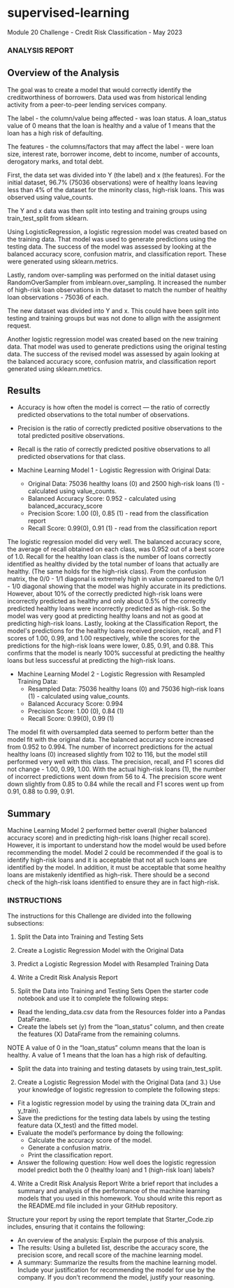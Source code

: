 # supervised-learning
Module 20 Challenge - Credit Risk Classification - May 2023

### ANALYSIS REPORT ###

## Overview of the Analysis

The goal was to create a model that would correctly identify the creditworthiness of borrowers. Data used was from historical lending activity from a peer-to-peer lending services company. 

The label - the column/value being affected - was loan status. A loan_status value of 0 means that the loan is healthy and a value of 1 means that the loan has a high risk of defaulting. 

The features - the columns/factors that may affect the label - were loan size, interest rate,	borrower income, debt to income, number of accounts, derogatory marks, and total debt.

First, the data set was divided into Y (the label) and x (the features). For the initial dataset, 96.7% (75036 observations) were of healthy loans leaving less than 4% of the dataset for the minority class, high-risk loans. This was observed using value_counts.

The Y and x data was then split into testing and training groups using train_test_split from sklearn. 

Using LogisticRegression, a logistic regression model was created based on the training data. That model was used to generate predictions using the testing data. The success of the model was assessed by looking at the balanced accuracy score, confusion matrix, and classification report. These were generated using sklearn.metrics.

Lastly, random over-sampling was performed on the initial dataset using RandomOverSampler from imblearn.over_sampling. It increased the number of high-risk loan observations in the dataset to match the number of healthy loan observations - 75036 of each.

The new dataset was divided into Y and x. This could have been split into testing and training groups but was not done to allign with the assignment request. 

Another logistic regression model was created based on the new training data. That model was used to generate predictions using the original testing data. The success of the revised model was assessed by again looking at the balanced accuracy score, confusion matrix, and classification report generated using sklearn.metrics.

## Results

* Accuracy is how often the model is correct — the ratio of correctly predicted observations to the total number of observations. 
* Precision is the ratio of correctly predicted positive observations to the total predicted positive observations. 
* Recall is the ratio of correctly predicted positive observations to all predicted observations for that class. 


* Machine Learning Model 1 - Logistic Regression with Original Data:
  * Original Data: 75036 healthy loans (0) and 2500 high-risk loans (1) - calculated using value_counts.
  * Balanced Accuracy Score: 0.952 - calculated using balanced_accuracy_score
  * Precision Score: 1.00 (0), 0.85 (1) - read from the classification report
  * Recall Score: 0.99(0), 0.91 (1) - read from the classification report

The logistic regression model did very well. The balanced accuracy score, the average of recall obtained on each class, was 0.952 out of a best score of 1.0. Recall for the healthy loan class is the number of loans correctly identified as healthy divided by the total number of loans that actually are healthy. (The same holds for the high-risk class). 
From the confusion matrix, the 0/0 - 1/1 diagonal is extremely high in value compared to the 0/1 - 1/0 diagonal showing that the model was highly accurate in its predictions. However, about 10% of the correctly predicted high-risk loans were incorrectly predicted as healthy and only about 0.5% of the correctly predicted healthy loans were incorrectly predicted as high-risk. So the model was very good at predicting healthy loans and not as good at predicting high-risk loans. Lastly, looking at the Classification Report, the model's predictions for the healthy loans received precision, recall, and F1 scores of 1.00, 0.99, and 1.00 respectively, while the scores for the predictions for the high-risk loans were lower, 0.85, 0.91, and 0.88. This confirms that the model is nearly 100% successful at predicting the healthy loans but less successful at predicting the high-risk loans.

* Machine Learning Model 2 - Logistic Regression with Resampled Training Data:
  * Resampled Data: 75036 healthy loans (0) and 75036 high-risk loans (1) - calculated using value_counts.
  * Balanced Accuracy Score: 0.994
  * Precision Score: 1.00 (0), 0.84 (1) 
  * Recall Score: 0.99(0), 0.99 (1)

The model fit with oversampled data seemed to perform better than the model fit with the original data. The balanced accuracy score increased from 0.952 to 0.994. The number of incorrect predictions for the actual healthy loans (0) increased slightly from 102 to 116, but the model still performed very well with this class. The precision, recall, and F1 scores did not change - 1.00, 0.99, 1.00.
With the actual high-risk loans (1), the number of incorrect predictions went down from 56 to 4. The precision score went down  slightly from 0.85 to 0.84 while the recall and F1 scores went up from 0.91, 0.88 to 0.99, 0.91.

## Summary

Machine Learning Model 2 performed better overall (higher balanced accuracy score) and in predicting high-risk loans (higher recall score). However, it is important to understand how the model would be used before recommending the model. Model 2 could be recommended if the goal is to identify high-risk loans and it is acceptable that not all such loans are identified by the model. In addition, it must be acceptable that some healthy loans are mistakenly identified as high-risk. There should be a second check of the high-risk loans identified to ensure they are in fact high-risk.

### INSTRUCTIONS ###
The instructions for this Challenge are divided into the following subsections:
1. Split the Data into Training and Testing Sets
2. Create a Logistic Regression Model with the Original Data
3. Predict a Logistic Regression Model with Resampled Training Data
4. Write a Credit Risk Analysis Report

1. Split the Data into Training and Testing Sets
Open the starter code notebook and use it to complete the following steps:
- Read the lending_data.csv data from the Resources folder into a Pandas DataFrame.
- Create the labels set (y) from the “loan_status” column, and then create the features (X) DataFrame from the remaining columns.

NOTE
A value of 0 in the “loan_status” column means that the loan is healthy. A value of 1 means that the loan has a high risk of defaulting.

- Split the data into training and testing datasets by using train_test_split.

2. Create a Logistic Regression Model with the Original Data (and 3.)
Use your knowledge of logistic regression to complete the following steps:
- Fit a logistic regression model by using the training data (X_train and y_train).
- Save the predictions for the testing data labels by using the testing feature data (X_test) and the fitted model.
- Evaluate the model’s performance by doing the following:
    - Calculate the accuracy score of the model.
    - Generate a confusion matrix.
    - Print the classification report.
- Answer the following question: How well does the logistic regression model predict both the 0 (healthy loan) and 1 (high-risk loan) labels?

4. Write a Credit Risk Analysis Report
Write a brief report that includes a summary and analysis of the performance of the machine learning models that you used in this homework. You should write this report as the README.md file included in your GitHub repository.

Structure your report by using the report template that Starter_Code.zip includes, ensuring that it contains the following:
- An overview of the analysis: Explain the purpose of this analysis.
- The results: Using a bulleted list, describe the accuracy score, the precision score, and recall score of the machine learning model.
- A summary: Summarize the results from the machine learning model. Include your justification for recommending the model for use by the company. If you don’t recommend the model, justify your reasoning.

